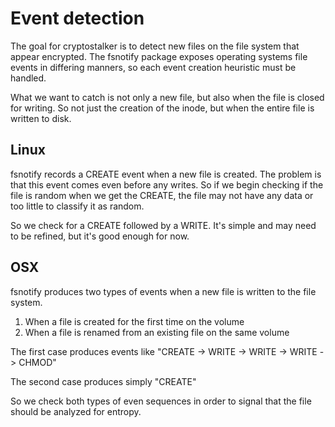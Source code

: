 # Event detection
The goal for cryptostalker is to detect new files on the file system that appear encrypted. The fsnotify package exposes operating systems file events in differing manners, so each event creation heuristic must be handled.

What we want to catch is not only a new file, but also when the file is closed for writing. So not just the creation of the inode, but when the entire file is written to disk.

## Linux
fsnotify records a CREATE event when a new file is created. The problem is that this event comes even before any writes. So if we begin checking if the file is random when we get the CREATE, the file may not have any data or too little to classify it as random.

So we check for a CREATE followed by a WRITE. It's simple and may need to be refined, but it's good enough for now.

## OSX
fsnotify produces two types of events when a new file is written to the file system.

1. When a file is created for the first time on the volume
2. When a file is renamed from an existing file on the same volume

The first case produces events like "CREATE -> WRITE -> WRITE -> WRITE -> CHMOD"

The second case produces simply "CREATE"

So we check both types of even sequences in order to signal that the file should be analyzed for entropy.
